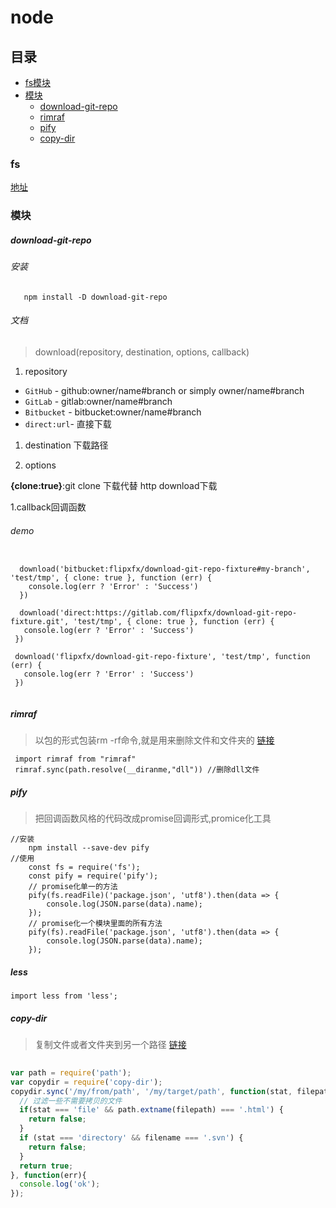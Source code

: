 # node

## 目录

* [fs模块](#fs)
* [模块](#模块)
  * [download-git-repo](#download-git-repo)
  * [rimraf](#rimraf)
  * [pify](#pify)
  * [copy-dir](#copy-dir)

### fs
[地址](http://javascript.ruanyifeng.com/nodejs/fs.html)

### 模块

##### download-git-repo

###### 安装

```
   npm install -D download-git-repo
```

###### 文档

> download(repository, destination, options, callback)

1. repository

* `GitHub` - github:owner/name#branch or simply owner/name#branch
* `GitLab` - gitlab:owner/name#branch
* `Bitbucket` - bitbucket:owner/name#branch
* `direct:url`- 直接下载

1. destination 下载路径

1. options

**{clone:true}**:git clone 下载代替 http download下载

1.callback回调函数

###### demo
```git

  download('bitbucket:flipxfx/download-git-repo-fixture#my-branch', 'test/tmp', { clone: true }, function (err) {
    console.log(err ? 'Error' : 'Success')
  })

  download('direct:https://gitlab.com/flipxfx/download-git-repo-fixture.git', 'test/tmp', { clone: true }, function (err) {
   console.log(err ? 'Error' : 'Success')
 })
 
 download('flipxfx/download-git-repo-fixture', 'test/tmp', function (err) {
   console.log(err ? 'Error' : 'Success')
 })
 
```

##### rimraf

> 以包的形式包装rm -rf命令,就是用来删除文件和文件夹的 [链接](https://www.npmjs.com/package/rimraf)

```node
 import rimraf from "rimraf"
 rimraf.sync(path.resolve(__diranme,"dll")) //删除dll文件
```
##### pify

> 把回调函数风格的代码改成promise回调形式,promice化工具

```node
//安装
    npm install --save-dev pify 
//使用
    const fs = require('fs');
    const pify = require('pify');
    // promise化单一的方法
    pify(fs.readFile)('package.json', 'utf8').then(data => {
    	console.log(JSON.parse(data).name);
    });
    // promise化一个模块里面的所有方法
    pify(fs).readFile('package.json', 'utf8').then(data => {
    	console.log(JSON.parse(data).name);
    });
```

##### less

```git
import less from 'less';
```

##### copy-dir

> 复制文件或者文件夹到另一个路径
> [链接](https://github.com/liepinteam/copy-dir)

```javascript
 
var path = require('path');
var copydir = require('copy-dir');
copydir.sync('/my/from/path', '/my/target/path', function(stat, filepath, filename){
  // 过滤一些不需要拷贝的文件
  if(stat === 'file' && path.extname(filepath) === '.html') {
    return false;
  }
  if (stat === 'directory' && filename === '.svn') {
    return false;
  }
  return true;
}, function(err){
  console.log('ok');
});
```




